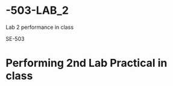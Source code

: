 # -503-LAB_2
Lab 2 performance in class
<html> 
<head>
SE-503
</head> 
  <body> 
  <h1>Performing 2nd Lab Practical in class</h1>
  </body>
</html>
